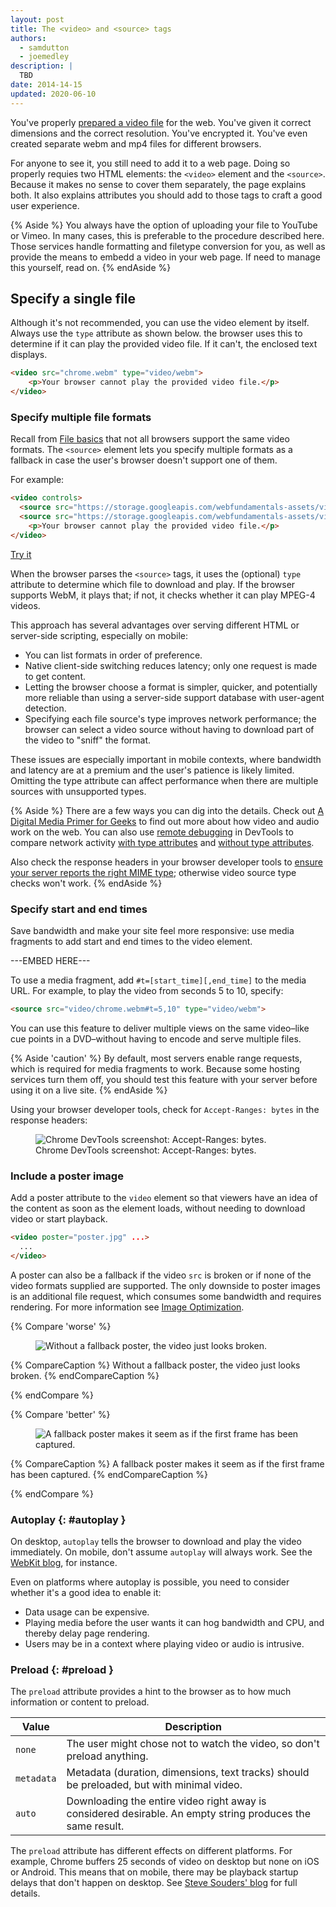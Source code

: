 ```yaml
---
layout: post
title: The <video> and <source> tags
authors:
  - samdutton
  - joemedley
description: |
  TBD
date: 2014-14-15
updated: 2020-06-10
---
```


You've properly [prepared a video file](prepare-media/) for the web. You've
given it correct dimensions and the correct resolution. You've encrypted it.
You've even created separate webm and mp4 files for different browsers.

For anyone to see it, you still need to add it to a web page. Doing so properly
requies two HTML elements: the `<video>` element and the `<source>`.  Because it
makes no sense to cover them separately, the page explains both. It also
explains attributes you should add to those tags to craft a good user
experience.

{% Aside %}
You always have the option of uploading your file to YouTube or Vimeo. In many
cases, this is preferable to the procedure described here. Those services
handle formatting and filetype conversion for you, as well as provide the means
to embedd a video in your web page. If need to manage this yourself, read on.
{% endAside %}

## Specify a single file

Although it's not recommended, you can use the video element by itself. Always
use the `type` attribute as shown below. the browser uses this to determine if
it can play the provided video file. If it can't, the enclosed text displays.

```html
<video src="chrome.webm" type="video/webm">
    <p>Your browser cannot play the provided video file.</p>
</video>
```

### Specify multiple file formats

Recall from [File basics](../file-basics) that not all browsers support the same
video formats. The `<source>` element lets you specify multiple formats as a
fallback in case the user's browser doesn't support one of them.

For example:

```html
<video controls>
  <source src="https://storage.googleapis.com/webfundamentals-assets/videos/chrome.webm" type="video/webm">
  <source src="https://storage.googleapis.com/webfundamentals-assets/videos/chrome.mp4" type="video/mp4">
    <p>Your browser cannot play the provided video file.</p>
</video>
```


[Try it](https://googlesamples.github.io/web-fundamentals/fundamentals/media/video-main.html)

When the browser parses the `<source>` tags, it uses the (optional) `type`
attribute to determine which file to download and play. If the browser
supports WebM, it plays that; if not, it checks whether it can play
MPEG-4 videos.

This approach has several advantages over serving different HTML or server-side
scripting, especially on mobile:

* You can list formats in order of preference.
* Native client-side switching reduces latency; only one request is made to
  get content.
* Letting the browser choose a format is simpler, quicker, and potentially
  more reliable than using a server-side support database with user-agent detection.
* Specifying each file source's type improves network performance; the browser can select a
  video source without having to download part of the video to "sniff" the format.

These issues are especially important in mobile contexts, where bandwidth and
latency are at a premium and the user's patience is likely limited. Omitting the
type attribute can affect performance when there are multiple sources with
unsupported types.

{% Aside %} There are a few ways you can dig into the details. Check out [A
Digital Media Primer for Geeks](//www.xiph.org/video/vid1.shtml) to find out
more about how video and audio work on the web. You can also use [remote
debugging](https://developers.google.com/web/tools/chrome-devtools/remote-debugging)
in DevTools to compare network activity [with type
attributes](https://googlesamples.github.io/web-fundamentals/fundamentals/media/video-main.html)
and [without type
attributes](https://googlesamples.github.io/web-fundamentals/fundamentals/design-and-ux/responsive/notype.html).

Also check the response headers in your browser developer tools to
[ensure your server reports the right MIME type](//developer.mozilla.org/en/docs/Properly_Configuring_Server_MIME_Types);
otherwise video source type checks won't work.
{% endAside %}

### Specify start and end times

Save bandwidth and make your site feel more responsive: use media fragments to
add start and end times to the video element.

---EMBED HERE---

To use a media fragment, add `#t=[start_time][,end_time]` to the media URL. For
example, to play the video from seconds 5 to 10, specify:

```html
<source src="video/chrome.webm#t=5,10" type="video/webm">
```

You can use this feature to deliver multiple views on the same video&ndash;like
cue points in a DVD&ndash;without having to encode and serve multiple files.

{% Aside 'caution' %}
By default, most servers enable range requests, which is required for media
fragments to work. Because some hosting services turn them off, you should test
this feature with your server before using it on a live site.
{% endAside %}

Using your browser developer tools, check for `Accept-Ranges: bytes` in the
response headers:

<figure class="w-figure">
  <img src="./accept-ranges-chrome-devtools.png" alt="Chrome DevTools screenshot: Accept-Ranges: bytes.">
  <figcaption class="w-figcaption">Chrome DevTools screenshot: Accept-Ranges: bytes.</figcaption>
</figure>

### Include a poster image

Add a poster attribute to the `video` element so that viewers have an idea of
the content as soon as the element loads, without needing to download video or
start playback.

```html
<video poster="poster.jpg" ...>
  ...
</video>
```


A poster can also be a fallback if the video `src` is broken or if none of the
video formats supplied are supported. The only downside to poster images is
an additional file request, which consumes some bandwidth and requires
rendering. For more information see [Image Optimization](/web/fundamentals/performance/optimizing-content-efficiency/image-optimization).


<div class="w-columns">
{% Compare 'worse' %}
<figure class="w-figure" w-figure--inline-left>
  <img src="./chrome-android-video-no-poster.png" alt="Without a fallback poster, the video just looks broken.">
</figure>

{% CompareCaption %}
Without a fallback poster, the video just looks broken.
{% endCompareCaption %}

{% endCompare %}

{% Compare 'better' %}
<figure class="w-figure" w-figure--inline-right>
  <img src="./chrome-android-video-poster.png" alt="A fallback poster makes it seem as if the first frame has been captured.">
</figure>

{% CompareCaption %}
A fallback poster makes it seem as if the first frame has been captured.
{% endCompareCaption %}

{% endCompare %}
</div>

### Autoplay {: #autoplay }

On desktop, `autoplay` tells the browser to download and play the video
immediately. On mobile, don't assume `autoplay` will always work. See the [WebKit
blog](https://webkit.org/blog/6784/new-video-policies-for-ios/), for instance.

Even on platforms where autoplay is possible, you need to consider whether
it's a good idea to enable it:

* Data usage can be expensive.
* Playing media before the user wants it can hog bandwidth and CPU, and thereby
  delay page rendering.
* Users may be in a context where playing video or audio is intrusive.

### Preload {: #preload }

The `preload` attribute provides a hint to the browser as to how much
information or content to preload.

<table class="responsive">
  <thead>
    <tr>
      <th>Value</th>
      <th>Description</th>
    </tr>
  </thead>
  <tbody>
    <tr>
      <td data-th="Value"><code>none</code></td>
      <td data-th="Description">The user might chose not to watch the video, so don't
      preload anything.</td>
    </tr>
    <tr>
      <td data-th="Value"><code>metadata</code></td>
      <td data-th="Description">Metadata (duration, dimensions, text tracks) should be
      preloaded, but with minimal video.</td>
    </tr>
    <tr>
      <td data-th="Value"><code>auto</code></td>
      <td data-th="Description">Downloading the entire video right away is considered
      desirable. An empty string produces the same result.</td>
    </tr>
  </tbody>
</table>

The `preload` attribute has different effects on different platforms.
For example, Chrome buffers 25 seconds of video on desktop but none on iOS or
Android. This means that on mobile, there may be playback startup delays
that don't happen on desktop. See [Steve Souders'
blog](https://www.stevesouders.com/blog/2013/04/12/html5-video-preload/) for
full details.
